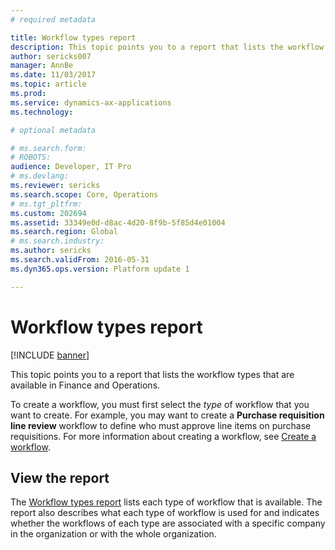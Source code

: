```yaml
---
# required metadata

title: Workflow types report
description: This topic points you to a report that lists the workflow types that are available in Finance and Operations.
author: sericks007
manager: AnnBe
ms.date: 11/03/2017
ms.topic: article
ms.prod: 
ms.service: dynamics-ax-applications
ms.technology: 

# optional metadata

# ms.search.form: 
# ROBOTS: 
audience: Developer, IT Pro
# ms.devlang: 
ms.reviewer: sericks
ms.search.scope: Core, Operations
# ms.tgt_pltfrm: 
ms.custom: 202694
ms.assetid: 33349e0d-d8ac-4d20-8f9b-5f85d4e01004
ms.search.region: Global
# ms.search.industry: 
ms.author: sericks
ms.search.validFrom: 2016-05-31
ms.dyn365.ops.version: Platform update 1

---
```


# Workflow types report

[!INCLUDE [banner](../includes/banner.md)]

This topic points you to a report that lists the workflow types that are available in Finance and Operations.

To create a workflow, you must first select the *type* of workflow that you want to create. For example, you may want to create a **Purchase requisition line review** workflow to define who must approve line items on purchase requisitions. For more information about creating a workflow, see [Create a workflow](create-workflow.md).

## View the report
The [Workflow types report](https://mbs.microsoft.com/customersource/northamerica/AX/downloads/reports/axtechrefrep) lists each type of workflow that is available. The report also describes what each type of workflow is used for and indicates whether the workflows of each type are associated with a specific company in the organization or with the whole organization.



